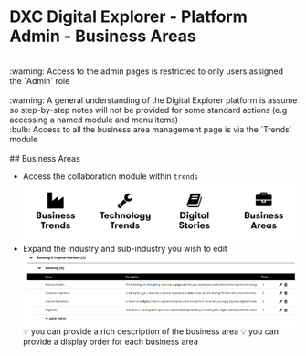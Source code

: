 # DXC Digital Explorer - Platform Admin - Business Areas
<br>
:warning: Access to the admin pages is restricted to only users assigned the `Admin` role<br>
<br>
:warning: A general understanding of the Digital Explorer platform is assume so step-by-step notes will not be provided for some standard actions (e.g accessing a named module and menu items)
<br>
:bulb: Access to all the business area management page is via the `Trends` module
<br>
<br>
## Business Areas

- Access the collaboration module within `trends`<br>
![image](images/ba1.png)<br>
- Expand the industry and sub-industry you wish to edit
![image](images/ba2.png)<br>
:bulb: you can provide a rich description of the business area
:bulb: you can provide a display order for each business area
 